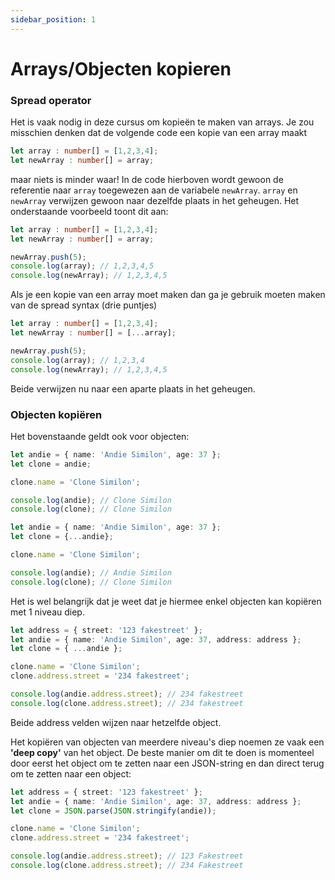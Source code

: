 ```yaml
---
sidebar_position: 1
---
```


# Arrays/Objecten kopieren

### Spread operator

Het is vaak nodig in deze cursus om kopieën te maken van arrays. Je zou misschien denken dat de volgende code een kopie van een array maakt

```typescript
let array : number[] = [1,2,3,4];
let newArray : number[] = array;
```

maar niets is minder waar! In de code hierboven wordt gewoon de referentie naar `array` toegewezen aan de variabele `newArray`. `array` en `newArray` verwijzen gewoon naar dezelfde plaats in het geheugen. Het onderstaande voorbeeld toont dit aan:

```typescript
let array : number[] = [1,2,3,4];
let newArray : number[] = array;

newArray.push(5);
console.log(array); // 1,2,3,4,5
console.log(newArray); // 1,2,3,4,5
```

Als je een kopie van een array moet maken dan ga je gebruik moeten maken van de spread syntax (drie puntjes)

```typescript
let array : number[] = [1,2,3,4];
let newArray : number[] = [...array];

newArray.push(5);
console.log(array); // 1,2,3,4
console.log(newArray); // 1,2,3,4,5
```

Beide verwijzen nu naar een aparte plaats in het geheugen.

### Objecten kopiëren

Het bovenstaande geldt ook voor objecten:&#x20;

```typescript
let andie = { name: 'Andie Similon', age: 37 };
let clone = andie;

clone.name = 'Clone Similon';

console.log(andie); // Clone Similon
console.log(clone); // Clone Similon
```

```typescript
let andie = { name: 'Andie Similon', age: 37 };
let clone = {...andie};

clone.name = 'Clone Similon';

console.log(andie); // Andie Similon
console.log(clone); // Clone Similon
```

Het is wel belangrijk dat je weet dat je hiermee enkel objecten kan kopiëren met 1 niveau diep.

```typescript
let address = { street: '123 fakestreet' };
let andie = { name: 'Andie Similon', age: 37, address: address };
let clone = { ...andie };

clone.name = 'Clone Similon';
clone.address.street = '234 fakestreet';

console.log(andie.address.street); // 234 fakestreet
console.log(clone.address.street); // 234 fakestreet
```

Beide address velden wijzen naar hetzelfde object.&#x20;

Het kopiëren van objecten van meerdere niveau's diep noemen ze vaak een **'deep copy'** van het object. De beste manier om dit te doen is momenteel door eerst het object om te zetten naar een JSON-string en dan direct terug om te zetten naar een object:

```typescript
let address = { street: '123 fakestreet' };
let andie = { name: 'Andie Similon', age: 37, address: address };
let clone = JSON.parse(JSON.stringify(andie));

clone.name = 'Clone Similon';
clone.address.street = '234 fakestreet';

console.log(andie.address.street); // 123 Fakestreet
console.log(clone.address.street); // 234 Fakestreet
```